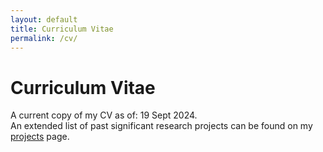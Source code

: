 ```yaml
---
layout: default
title: Curriculum Vitae
permalink: /cv/
---
```


# Curriculum Vitae
A current copy of my CV as of: 19 Sept 2024.
<br>An extended list of past significant research projects can be found on my <a href="http://halladam2014.github.io/projects/">projects</a> page.
